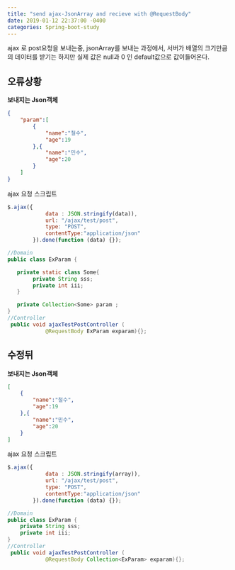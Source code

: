 ```yaml
---
title: "send ajax-JsonArray and recieve with @RequestBody"
date: 2019-01-12 22:37:00 -0400
categories: Spring-boot-study
---
```

ajax 로 post요청을 보내는중, jsonArray를 보내는 과정에서, 서버가 배열의 크기만큼의 데이터를 받기는 하지만 실제 값은 null과 0 인 default값으로 값이들어온다.


## 오류상황
**보내지는 Json객체**
```json
{
    "param":[
        {
            "name":"철수",
            "age":19
        },{
            "name":"민수",
            "age":20
        }
    ]
}
```

ajax 요청 스크립트
```javascript
$.ajax({
            data : JSON.stringify(data)),
            url: "/ajax/test/post",
            type: "POST",
            contentType:"application/json"
        }).done(function (data) {});
```

```java
//Domain
public class ExParam {

   private static class Some{
        private String sss;
        private int iii;
   }

   private Collection<Some> param ;
}
//Controller
 public void ajaxTestPostController (
            @RequestBody ExParam exparam){};
```


## 수정뒤
**보내지는 Json객체**
```json
[
    {
        "name":"철수",
        "age":19
    },{
        "name":"민수",
        "age":20
    }
]

```

ajax 요청 스크립트
```javascript
$.ajax({
            data : JSON.stringify(array)),
            url: "/ajax/test/post",
            type: "POST",
            contentType:"application/json"
        }).done(function (data) {});
```

```java
//Domain
public class ExParam {
    private String sss;
    private int iii;
}
//Controller
 public void ajaxTestPostController (
            @RequestBody Collection<ExParam> exparam){};
```



